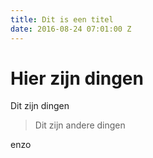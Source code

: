```yaml
---
title: Dit is een titel
date: 2016-08-24 07:01:00 Z
---
```


# Hier zijn dingen

Dit zijn dingen

> Dit zijn andere dingen

enzo